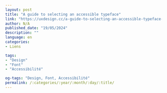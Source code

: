 ```yaml
---
layout: post
title: "A guide to selecting an accessible typeface"
link: "https://uxdesign.cc/a-guide-to-selecting-an-accessible-typeface-7beb2ebeebd0"
author: N/A
published_date: "19/05/2024"
description: ""
language: en
categories:
- Liens

tags:
- "Design"
- "Font"
- "Accessibilité"

og-tags: "Design, Font, Accessibilité"
permalink: /:categories/:year/:month/:day/:title/
---
```

